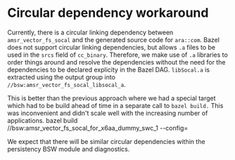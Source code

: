 # Circular dependency workaround

Currently, there is a circular linking dependency between `amsr_vector_fs_socal` and the generated source code for
`ara::com`. Bazel does not support circular linking dependencies, but allows `.a` files to be used in the `srcs`
field of `cc_binary`. Therefore, we make use of `.a` libraries to order things around and resolve the dependencies
without the need for the dependencies to be declared explicity in the Bazel DAG. `libSocal.a` is extracted using the
output group into `//bsw:amsr_vector_fs_socal_libsocal_a`.

This is better than the previous approach where we had a special target which had to be build ahead of time in a
separate call to `bazel build.` This was inconvenient and didn't scale well with the increasing number of applications.
bazel build //bsw:amsr_vector_fs_socal_for_x6aa_dummy_swc_1 --config=<CONFIGURATION>

We expect that there will be similar circular dependencies within the persistency BSW module and diagnostics.
